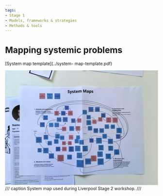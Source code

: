 ```yaml
---
tags:
- Stage 1
- Models, frameworks & strategies
- Methods & tools
---
```


# Mapping systemic problems

[System map template](../system- map-template.pdf)

![system map](../assets/S2-system-map.jpg)
/// caption
System map used during Liverpool Stage 2 workshop.
///
